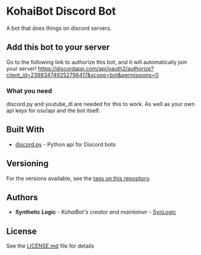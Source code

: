 # KohaiBot Discord Bot

A bot that does things on discord servers.

## Add this bot to your server

Go to the following link to authorize this bot, and it will automatically join your server!
https://discordapp.com/api/oauth2/authorize?client_id=239834749252796417&scope=bot&permissions=0

### What you need

discord.py and youtube_dl are needed for this to work.  As well as your own api keys for osu!api and the bot itself.

## Built With

* [discord.py](https://github.com/Rapptz/discord.py) - Python api for Discord bots

## Versioning

For the versions available, see the [tags on this repository](https://github.com/synlogic/kohaibot-for-discord/tags). 

## Authors

* **Synthetic Logic** - *KohaiBot's creator and maintainer* - [SynLogic](https://github.com/synlogic)

## License

See the [LICENSE.md](LICENSE.md) file for details
